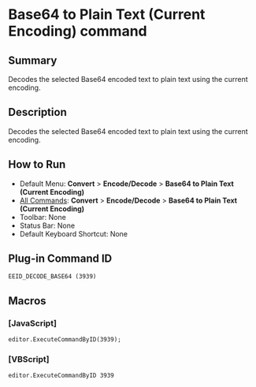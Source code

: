 # Base64 to Plain Text (Current Encoding) command

## Summary

Decodes the selected Base64 encoded text to plain text using the current encoding.

## Description

Decodes the selected Base64 encoded text to plain text using the current encoding.

## How to Run

- Default Menu: **Convert** \> **Encode/Decode** \> **Base64 to Plain Text (Current Encoding)**
- [All Commands](../tools/all_commands): **Convert** \> **Encode/Decode** \> **Base64 to Plain Text (Current Encoding)**
- Toolbar:
None
- Status Bar: None
- Default Keyboard Shortcut: None

## Plug-in Command ID

```
EEID_DECODE_BASE64 (3939)```

## Macros

### \[JavaScript\]

```
editor.ExecuteCommandByID(3939);
```

### \[VBScript\]

```
editor.ExecuteCommandByID 3939
```
